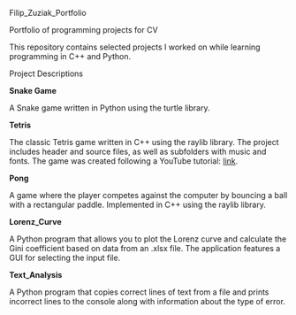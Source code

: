 Filip_Zuziak_Portfolio

Portfolio of programming projects for CV

This repository contains selected projects I worked on while learning programming in C++ and Python.

Project Descriptions

**Snake Game**

A Snake game written in Python using the turtle library.

**Tetris**

The classic Tetris game written in C++ using the raylib library. The project includes header and source files, as well as subfolders with music and fonts. The game was created following a YouTube tutorial: [link](https://www.youtube.com/watch?v=wVYKG_ch4yM).

**Pong**

A game where the player competes against the computer by bouncing a ball with a rectangular paddle. Implemented in C++ using the raylib library.

**Lorenz_Curve**

A Python program that allows you to plot the Lorenz curve and calculate the Gini coefficient based on data from an .xlsx file. The application features a GUI for selecting the input file.

**Text_Analysis**

A Python program that copies correct lines of text from a file and prints incorrect lines to the console along with information about the type of error.
